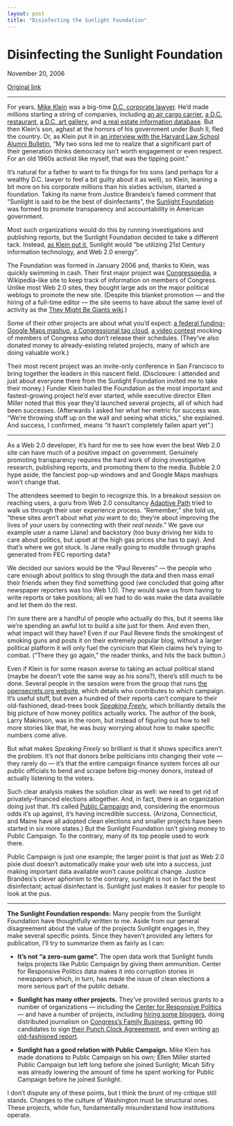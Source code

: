 ```yaml
---
layout: post
title: "Disinfecting the Sunlight Foundation"
---
```

Disinfecting the Sunlight Foundation
====================================

November 20, 2006

[Original link](http://www.aaronsw.com/weblog/dissunlight)

* * * * *

For years, [Mike Klein](http://www.mikeklein.com/) was a big-time [D.C.
corporate lawyer](http://www.wilmerhale.com/michael_klein/). He’d made
millions starting a string of companies, including [an air cargo
carrier](http://www.astaraircargo.us/), [a D.C.
restaurant](http://www.leparadou.net/), [a D.C. art
gallery](http://www.zenithgallery.com/), and [a real estate information
database](http://www.costargroup.com/). But then Klein’s son, aghast at
the horrors of his government under Bush II, fled the country. Or, as
Klein put it in [an interview with the Harvard Law School Alumni
Bulletin](http://www.law.harvard.edu/alumni/bulletin/2006/spring/closing.php),
“My two sons led me to realize that a significant part of their
generation thinks democracy isn’t worth engagement or even respect. For
an old 1960s activist like myself, that was the tipping point.”

It’s natural for a father to want to fix things for his sons (and
perhaps for a wealthy D.C. lawyer to feel a bit guilty about it as
well), so Klein, leaning a bit more on his corporate millions than his
sixties activism, started a foundation. Taking its name from Justice
Brandeis’s famed comment that “Sunlight is said to be the best of
disinfectants”, the [Sunlight
Foundation](http://www.opensecrets.org/pressreleases/2003/SpeakingFreely.asp)
was formed to promote transparency and accountability in American
government.

Most such organizations would do this by running investigations and
publishing reports, but the Sunlight Foundation decided to take a
different tack. Instead, [as Klein put
it](http://www.mikeklein.com/text.html), Sunlight would “be utilizing
21st Century information technology, and Web 2.0 energy”.

The Foundation was formed in January 2006 and, thanks to Klein, was
quickly swimming in cash. Their first major project was
[Congresspedia](http://www.congresspedia.org/), a Wikipedia-like site to
keep track of information on members of Congress. Unlike most Web 2.0
sites, they bought large ads on the major political weblogs to promote
the new site. (Despite this blanket promotion — and the hiring of a
full-time editor — the site seems to have about the same level of
activity as the [They Might Be Giants wiki](http://www.tmbw.net/).)

Some of their other projects are about what you’d expect: [a federal
funding-Google Maps mashup](http://sunlightlabs.com/earmarks/), [a
Congressional tag
cloud](http://sunlightlabs.com/widgets/doc/widget_sunlightfoundationtagcloud.php),
[a video contest](http://www.sunlightfoundation.com/node/1219) mocking
of members of Congress who don’t release their schedules. (They’ve also
donated money to already-existing related projects, many of which are
doing valuable work.)

Their most recent project was an invite-only conference in San Francisco
to bring together the leaders in this nascent field. (Disclosure: I
attended and just about everyone there from the Sunlight Foundation
invited me to take their money.) Funder Klein hailed the Foundation as
the most important and fastest-growing project he’d ever started, while
executive director Ellen Miller noted that this year they’d launched
several projects, all of which had been successes. (Afterwards I asked
her what her metric for success was. “We’re throwing stuff up on the
wall and seeing what sticks,” she explained. And success, I confirmed,
means “it hasn’t completely fallen apart yet”.)

* * * * *

As a Web 2.0 developer, it’s hard for me to see how even the best Web
2.0 site can have much of a positive impact on government. Genuinely
promoting transparency requires the hard work of doing investigative
research, publishing reports, and promoting them to the media. Bubble
2.0 hype aside, the fanciest pop-up windows and and Google Maps mashups
won’t change that.

The attendees seemed to begin to recognize this. In a breakout session
on reaching users, a guru from Web 2.0 consultancy [Adaptive
Path](http://adaptivepath.com/) tried to walk us through their user
experience process. “Remember,” she told us, “these sites aren’t about
what *you* want to do; they’re about improving the lives of your users
by connecting with their *real needs*.” We gave our example user a name
(Jane) and backstory (too busy driving her kids to care about politics,
but upset at the high gas prices she has to pay). And that’s where we
got stuck. Is Jane really going to muddle through graphs generated from
FEC reporting data?

We decided our saviors would be the “Paul Reveres” — the people who care
enough about politics to slog through the data and then mass email their
friends when they find something good (we concluded that going after
newspaper reporters was too Web 1.0). They would save us from having to
write reports or take positions; all we had to do was make the data
available and let them do the rest.

I’m sure there are a handful of people who actually do this, but it
seems like we’re spending an awful lot to build a site just for them.
And even then, what impact will they have? Even if our Paul Revere finds
the smokingest of smoking guns and posts it on their extremely popular
blog, without a larger political platform it will only fuel the cynicism
that Klein claims he’s trying to combat. (“There they go again,” the
reader thinks, and hits the back button.)

Even if Klein is for some reason averse to taking an actual political
stand (maybe he doesn’t vote the same way as his sons?), there’s still
much to be done. Several people in the session were from the group that
runs [the opensecrets.org website](http://opensecrets.org/), which
details who contributes to which campaign. It’s useful stuff, but even a
hundred of their reports can’t compare to their old-fashioned,
dead-trees book [*Speaking
Freely*](http://www.opensecrets.org/pressreleases/2003/SpeakingFreely.asp),
which brilliantly details the big picture of how money politics actually
works. The author of the book, Larry Makinson, was in the room, but
instead of figuring out how to tell more stories like that, he was busy
worrying about how to make specific numbers come alive.

But what makes *Speaking Freely* so brilliant is that it shows specifics
aren’t the problem. It’s not that donors bribe politicians into changing
their vote — they rarely do — it’s that the entire campaign finance
system forces all our public officials to bend and scrape before
big-money donors, instead of actually listening to the voters.

Such clear analysis makes the solution clear as well: we need to get rid
of privately-financed elections altogether. And, in fact, there is an
organization doing just that. It’s called [Public
Campaign](http://www.publicampaign.org/) and, considering the enormous
odds it’s up against, it’s having incredible success. (Arizona,
Connecticut, and Maine have all adopted clean elections and smaller
projects have been started in six more states.) But the Sunlight
Foundation isn’t giving money to Public Campaign. To the contrary, many
of its top people used to work there.

Public Campaign is just one example; the larger point is that just as
Web 2.0 pixie dust doesn’t automatically make your web site into a
success, just making important data available won’t cause political
change. Justice Brandeis’s clever aphorism to the contrary, sunlight is
not in fact the best disinfectant; actual disinfectant is. Sunlight just
makes it easier for people to look at the pus.

* * * * *

**The Sunlight Foundation responds:** Many people from the Sunlight
Foundation have thoughtfully written to me. Aside from our general
disagreement about the value of the projects Sunlight engages in, they
make several specific points. Since they haven’t provided any letters
for publication, I’ll try to summarize them as fairly as I can:

-   **It’s not “a zero-sum game”.** The open data work that Sunlight
    funds helps projects like Public Campaign by giving them ammunition.
    Center for Responsive Politics data makes it into corruption stories
    in newspapers which, in turn, has made the issue of clean elections
    a more serious part of the public debate.

-   **Sunlight has many other projects.** They’ve provided serious
    grants to a number of organizations — including the [Center for
    Responsive Politics](http://www.opensecrets.org/) — and have a
    number of projects, including [hiring some
    bloggers](http://www.sunlightfoundation.com/blog/), doing
    distributed journalism on [Congress’s Family
    Business](http://www.sunlightlabs.com/research/familybusiness/),
    getting 90 candidates to sign [their Punch Clock
    Agreeement](http://www.sunlightnetwork.com/punchclock), and even
    writing [an old-fashioned
    report](http://www.sunlightfoundation.com/daysinsession).

-   **Sunlight has a good relation with Public Campaign.** Mike Klein
    has made donations to Public Campaign on his own; Ellen Miller
    started Public Campaign but left long before she joined Sunlight;
    Micah Sifry was already lowering the amount of time he spent working
    for Public Campaign before he joined Sunlight.

I don’t dispute any of these points, but I think the brunt of my
critique still stands. Changes to the culture of Washington must be
structural ones. These projects, while fun, fundamentally misunderstand
how institutions operate.
